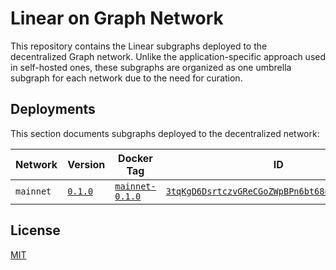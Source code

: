 # Linear on Graph Network

This repository contains the Linear subgraphs deployed to the decentralized Graph network. Unlike the application-specific approach used in self-hosted ones, these subgraphs are organized as one umbrella subgraph for each network due to the need for curation.

## Deployments

This section documents subgraphs deployed to the decentralized network:

| Network   | Version                                                                                | Docker Tag                                                                                                                 | ID                                                                                                                                       |
| --------- | -------------------------------------------------------------------------------------- | -------------------------------------------------------------------------------------------------------------------------- | ---------------------------------------------------------------------------------------------------------------------------------------- |
| `mainnet` | [`0.1.0`](https://github.com/Linear-finance/graph-network/releases/tag/mainnet-v0.1.0) | [`mainnet-0.1.0`](https://github.com/Linear-finance/graph-network/pkgs/container/graph-network/47400580?tag=mainnet-0.1.0) | [`3tqKgD6DsrtczvGReCGoZWpBPn6bt68oJwhBXVDNdNSA`](https://thegraph.com/explorer/subgraph?id=3tqKgD6DsrtczvGReCGoZWpBPn6bt68oJwhBXVDNdNSA) |

## License

[MIT](./LICENSE)
